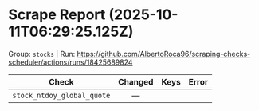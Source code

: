 # Scrape Report (2025-10-11T06:29:25.125Z)

Group: `stocks`  |  Run: https://github.com/AlbertoRoca96/scraping-checks-scheduler/actions/runs/18425689824

| Check | Changed | Keys | Error |
|---|:---:|:--|:--|
| `stock_ntdoy_global_quote` | — |  |  |
